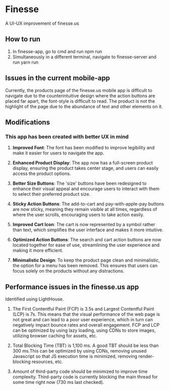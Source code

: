 # Finesse

A UI-UX improvement of finesse.us

## How to run

1. In finesse-app, go to cmd and run 
        npm run
2. Simultaneously in a different terminal, navigate to finesse-server and run
        yarn run

## Issues in the current mobile-app

Currently, the products page of the finesse.us mobile app is difficult to navigate due to the counterintuitive design where the action buttons are placed far apart, the font-style is difficult to read. The product is not the highlight of the page due to the abundance of text and other elements on it.



## Modifications

### This app has been created with better UX in mind

1. **Improved Font**: The font has been modified to improve legibility and make it easier for users to navigate the app.

2. **Enhanced Product Display**: The app now has a full-screen product display, ensuring the product takes center stage, and users can easily access the product options.

3. **Better Size Buttons**: The 'size' buttons have been redesigned to enhance their visual appeal and encourage users to interact with them to select their preferred product size.

4. **Sticky Action Buttons**: The add-to-cart and pay-with-apple-pay buttons are now sticky, meaning they remain visible at all times, regardless of where the user scrolls, encouraging users to take action easily.

5. **Improved Cart Icon**: The cart is now represented by a symbol rather than text, which simplifies the user interface and makes it more intuitive.

6. **Optimized Action Buttons**: The search and cart action buttons are now located together for ease of use, streamlining the user experience and making it more efficient.

7. **Minimalistic Design**: To keep the product page clean and minimalistic, the option for a menu has been removed. This ensures that users can focus solely on the products without any distractions.



## Performance issues in the finesse.us app
Identified using LightHouse.

1. The First Contentful Paint (FCP) is 3.5s and Largest Contentful Paint (LCP) is 7s. This means that the visual performance of the web page is not great and can lead to a poor user experience, which in turn can negatively impact bounce rates and overall engagement. FCP and LCP can be optimized by using lazy loading, using CDNs to store images, utilizing browser caching for assets, etc. 

2. Total Blocking Time (TBT) is 1,100 ms. A good TBT should be less than 300 ms.This can be optimized by using CDNs, removing unused Javascript so that JS execution time is minimized, removing render-blocking resources, etc.

3. Amount of third-party code should be minimized to improve time complexity. Third-party code is currently blocking the main thread for some time right now (730 ms last checked). 
